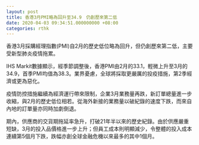 ```yaml
---
layout: post
title: 香港3月PMI略為回升至34.9　仍創歷來第二低
date: 2020-04-03 09:34:51.000000000 +08:00
categories: rthk
---
```


香港3月採購經理指數(PMI)自2月的歷史低位略為回升，但仍創歷來第二低，主要受新型肺炎疫情拖累。

IHS Markit數據顯示，經季節調整後，香港PMI由2月的33.1，輕微上升至3月的34.9，首季PMI均值為38.3。業界憂慮，全球將採取更嚴厲的投疫措施，第2季經濟或更為惡化。

疫情防控措施繼續為經濟運行帶來限制，企業3月業務量再跌，新訂單總量進一步收縮，與2月的歷史低位相若。從海外新接的業務量以破紀錄的速度下跌，而來自內地的訂單量亦同時加劇倒退。

期內，供應商的交貨期拖延率急升，打破21年半以來的歷史紀錄。由於供應嚴重短缺，3月的投入品價格進一步上升；但員工成本則明顯減少，令整體的投入成本連續第5個月下跌，跌幅亦創全球金融危機以來最多的其中1個月。
